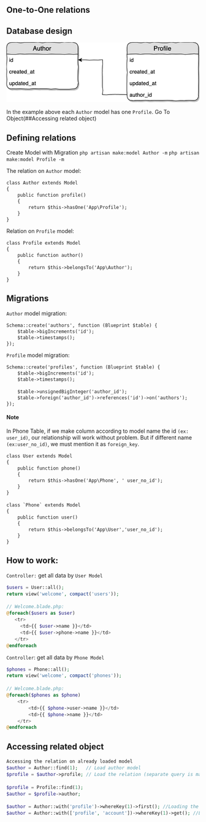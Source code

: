 ## One-to-One relations

## Database design

![](./../resources/img/one-to-one-database.png)

In the example above each `Author` model has one `Profile`.
Go To Object(##Accessing related object)

## Defining relations
Create Model with Migration
`php artisan make:model Author -m`
`php artisan make:model Profile -m`

The relation on `Author` model:
```
class Author extends Model
{
    public function profile()
    {
        return $this->hasOne('App\Profile');
    }
}
```
Relation on `Profile` model:

```
class Profile extends Model
{
    public function author()
    {
        return $this->belongsTo('App\Author');
    }
}
```

## Migrations

`Author` model migration:
```
Schema::create('authors', function (Blueprint $table) {
    $table->bigIncrements('id');
    $table->timestamps();
});
```

`Profile` model migration:
```
Schema::create('profiles', function (Blueprint $table) {
    $table->bigIncrements('id');
    $table->timestamps();

    $table->unsignedBigInteger('author_id');
    $table->foreign('author_id')->references('id')->on('authors');
});
```        
#### Note
In Phone Table, if we make column according to model name the id `(ex: user_id)`, our relationship will work without problem. But if different name `(ex:user_no_id)`, we must mention it as `foreign_key`.
```
class User extends Model
{
    public function phone()
    {
        return $this->hasOne('App\Phone', ' user_no_id');
    }
}

class `Phone` extends Model
{
    public function user()
    {
        return $this->belongsTo('App\User','user_no_id');
    }
}
```
## How to work:
`Controller:` get all data by `User Model`
```php
$users = User::all();
return view('welcome', compact('users'));

// Welcome.blade.php:
@foreach($users as $user)
   <tr>
     <td>{{ $user->name }}</td>
     <td>{{ $user->phone->name }}</td>
   </tr>
@endforeach
```
`Controller`: get all data by `Phone Model`
```php 
$phones = Phone::all();
return view('welcome', compact('phones'));

// Welcome.blade.php:
@foreach($phones as $phone)
    <tr>
        <td>{{ $phone->user->name }}</td>
        <td>{{ $phone->name }}</td>
    </tr>
@endforeach
```

## Accessing related object
```php
Accessing the relation on already loaded model
$author = Author::find(1);   // Load author model
$profile = $author->profile; // Load the relation (separate query is made)

$profile = Profile::find(1);
$author = $profile->author;

$author = Author::with('profile')->whereKey(1)->first(); //Loading the model with 1 relation at once
$author = Author::with(['profile', 'account'])->whereKey(1)->get(); //Loading the model with many relations at once
```